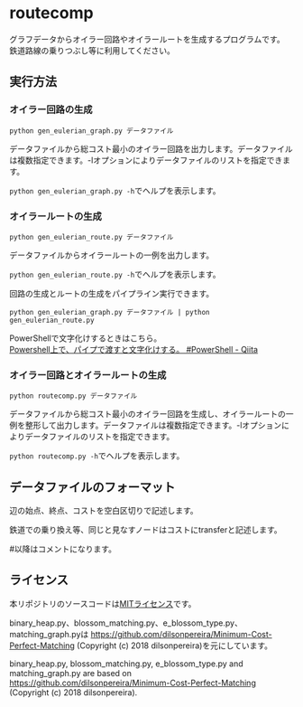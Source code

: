 # routecomp

グラフデータからオイラー回路やオイラールートを生成するプログラムです。
鉄道路線の乗りつぶし等に利用してください。

## 実行方法
### オイラー回路の生成
```
python gen_eulerian_graph.py データファイル
```
データファイルから総コスト最小のオイラー回路を出力します。データファイルは複数指定できます。-lオプションによりデータファイルのリストを指定できます。

`python gen_eulerian_graph.py -h`でヘルプを表示します。

### オイラールートの生成
```
python gen_eulerian_route.py データファイル
```
データファイルからオイラールートの一例を出力します。

`python gen_eulerian_route.py -h`でヘルプを表示します。

回路の生成とルートの生成をパイプライン実行できます。
```
python gen_eulerian_graph.py データファイル | python gen_eulerian_route.py
```
PowerShellで文字化けするときはこちら。  
[Powershell上で、パイプで渡すと文字化けする。 #PowerShell - Qiita](https://qiita.com/EmEpsilon/items/7e8f72b9c58576b4c5a5)

### オイラー回路とオイラールートの生成
```
python routecomp.py データファイル
```
データファイルから総コスト最小のオイラー回路を生成し、オイラールートの一例を整形して出力します。データファイルは複数指定できます。-lオプションによりデータファイルのリストを指定できます。

`python routecomp.py -h`でヘルプを表示します。

## データファイルのフォーマット
辺の始点、終点、コストを空白区切りで記述します。

鉄道での乗り換え等、同じと見なすノードはコストにtransferと記述します。

\#以降はコメントになります。

## ライセンス
本リポジトリのソースコードは[MITライセンス](http://www.opensource.org/licenses/MIT)です。

binary_heap.py、blossom_matching.py、e_blossom_type.py、matching_graph.pyは https://github.com/dilsonpereira/Minimum-Cost-Perfect-Matching (Copyright (c) 2018 dilsonpereira)を元にしています。

binary_heap.py, blossom_matching.py, e_blossom_type.py and matching_graph.py are based on https://github.com/dilsonpereira/Minimum-Cost-Perfect-Matching (Copyright (c) 2018 dilsonpereira).